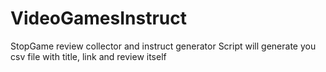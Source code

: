 # VideoGamesInstruct
StopGame review collector and instruct generator
Script will generate you csv file with title, link and review itself
